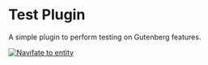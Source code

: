 # Test Plugin

A simple plugin to perform testing on Gutenberg features.

[![Navifate to entity](https://img.shields.io/wordpress/plugin/v/block-visibility?logo=wordpress&logoColor=%23fff&label=Playground%20Demo&labelColor=%233858e9&color=%233858e9)](https://playground.wordpress.net/?blueprint-url=https%3A%2F%2Fraw.githubusercontent.com%2FTropicalista%2Fnavigate-to-entity%2Frefs%2Fheads%2Fmaster%2Fplayground%2Fblueprint.json&php=8.0&wp=beta&networking=yes&language=&multisite=no&random=95nmouu9r7i)